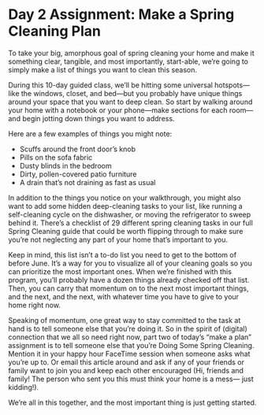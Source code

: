 # Day 2 Assignment: Make a Spring Cleaning Plan

To take your big, amorphous goal of spring cleaning your home and make it something clear, tangible, and most importantly, start-able, we’re going to simply make a list of things you want to clean this season.

During this 10-day guided class, we’ll be hitting some universal hotspots—like the windows, closet, and bed—but you probably have unique things around your space that you want to deep clean. So start by walking around your home with a notebook or your phone—make sections for each room—and begin jotting down things you want to address.

Here are a few examples of things you might note:

-  Scuffs around the front door’s knob
-  Pills on the sofa fabric
-  Dusty blinds in the bedroom
-  Dirty, pollen-covered patio furniture
-  A drain that’s not draining as fast as usual

In addition to the things you notice on your walkthrough, you might also want to add some hidden deep-cleaning tasks to your list, like running a self-cleaning cycle on the dishwasher, or moving the refrigerator to sweep behind it. There’s a checklist of 29 different spring cleaning tasks in our full Spring Cleaning guide that could be worth flipping through to make sure you’re not neglecting any part of your home that’s important to you.

Keep in mind, this list isn’t a to-do list you need to get to the bottom of before June. It’s a way for you to visualize all of your cleaning goals so you can prioritize the most important ones. When we’re finished with this program, you’ll probably have a dozen things already checked off that list. Then, you can carry that momentum on to the next most important things, and the next, and the next, with whatever time you have to give to your home right now.

Speaking of momentum, one great way to stay committed to the task at hand is to tell someone else that you’re doing it. So in the spirit of (digital) connection that we all so need right now, part two of today’s “make a plan” assignment is to tell someone else that you’re Doing Some Spring Cleaning. Mention it in your happy hour FaceTime session when someone asks what you’re up to. Or email this article around and ask if any of your friends or family want to join you and keep each other encouraged (Hi, friends and family! The person who sent you this must think your home is a mess— just kidding!).

We’re all in this together, and the most important thing is just getting started.
